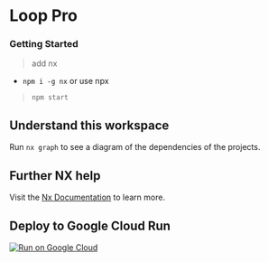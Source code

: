 # Loop Pro

### Getting Started

> add nx

- `npm i -g nx` or use npx

> `npm start`

## Understand this workspace

Run `nx graph` to see a diagram of the dependencies of the projects.

## Further NX help

Visit the [Nx Documentation](https://nx.dev) to learn more.

## Deploy to Google Cloud Run

[![Run on Google Cloud](https://deploy.cloud.run/button.svg)](https://deploy.cloud.run)
